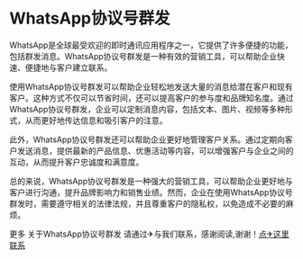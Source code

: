 # WhatsApp协议号群发

WhatsApp是全球最受欢迎的即时通讯应用程序之一，它提供了许多便捷的功能，包括群发消息。WhatsApp协议号群发是一种有效的营销工具，可以帮助企业快速、便捷地与客户建立联系。

使用WhatsApp协议号群发可以帮助企业轻松地发送大量的消息给潜在客户和现有客户。这种方式不仅可以节省时间，还可以提高客户的参与度和品牌知名度。通过WhatsApp协议号群发，企业可以定制消息内容，包括文本、图片、视频等多种形式，从而更好地传达信息和吸引客户的注意。

此外，WhatsApp协议号群发还可以帮助企业更好地管理客户关系。通过定期向客户发送消息，提供最新的产品信息、优惠活动等内容，可以增强客户与企业之间的互动，从而提升客户忠诚度和满意度。

总的来说，WhatsApp协议号群发是一种强大的营销工具，可以帮助企业更好地与客户进行沟通，提升品牌影响力和销售业绩。然而，企业在使用WhatsApp协议号群发时，需要遵守相关的法律法规，并且尊重客户的隐私权，以免造成不必要的麻烦。

更多 关于WhatsApp协议号群发 请通过✈与我们联系，感谢阅读,谢谢！[点✈这里联系](https://d.k02.cc)